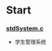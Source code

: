 # Start

### [stdSystem.c](https://github.com/conch2/filec/blob/main/stdSystem.c) ###

- 学生管理系统   


